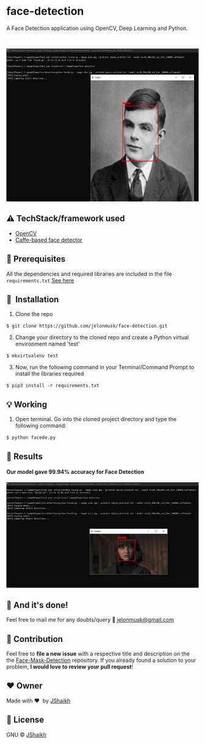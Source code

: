 # face-detection
A Face Detection application using OpenCV, Deep Learning and Python.    
     
     
&nbsp;&nbsp;&nbsp;&nbsp;&nbsp;&nbsp;&nbsp;&nbsp;&nbsp;&nbsp;&nbsp;&nbsp;&nbsp;&nbsp;&nbsp;&nbsp;&nbsp;&nbsp;&nbsp;&nbsp;&nbsp;&nbsp;&nbsp;&nbsp;&nbsp;&nbsp;&nbsp;&nbsp;&nbsp;&nbsp;&nbsp;&nbsp;&nbsp;&nbsp;&nbsp;
<p align="center"><img src="https://github.com/jelonmusk/face-detection/blob/main/output/output1.png" width="700" height="400"></p>    


## :warning: TechStack/framework used

- [OpenCV](https://opencv.org/)
- [Caffe-based face detector](https://caffe.berkeleyvision.org/)    

## :key: Prerequisites

All the dependencies and required libraries are included in the file <code>requirements.txt</code> [See here](https://github.com/jelonmusk/face-detection/blob/main/requirements.txt)

## 🚀&nbsp; Installation
1. Clone the repo
```
$ git clone https://github.com/jelonmusk/face-detection.git
```

2. Change your directory to the cloned repo and create a Python virtual environment named 'test'
```
$ mkvirtualenv test
```

3. Now, run the following command in your Terminal/Command Prompt to install the libraries required
```
$ pip3 install -r requirements.txt
```    

## :bulb: Working

1. Open terminal. Go into the cloned project directory and type the following command:
```
$ python facede.py
```    


## :key: Results

#### Our model gave 99.94% accuracy for Face  Detection 

![](https://github.com/jelonmusk/face-detection/blob/main/output/output2.png)    

## :clap: And it's done!    
Feel free to mail me for any doubts/query 
:email: jelonmusk@gmail.com

## :handshake: Contribution
Feel free to **file a new issue** with a respective title and description on the the [Face-Mask-Detection](https://github.com/jelonmusk/face-detection/issues) repository. If you already found a solution to your problem, **I would love to review your pull request**! 

## :heart: Owner
Made with :heart:&nbsp;  by [JShaikh](https://github.com/jelonmusk)    

## :eyes: License
GNU © [JShaikh](https://github.com/jelonmusk/face-detection/blob/main/LICENSE)
